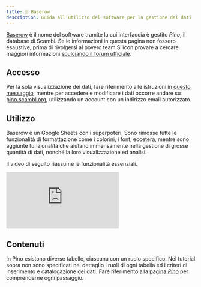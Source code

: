 ```yaml
---
title: 🗄️ Baserow
description: Guida all’utilizzo del software per la gestione dei dati
---
```

[Baserow](https://baserow.io) è il nome del software tramite la cui interfaccia è gestito _Pino_, il database di Scambi. Se le informazioni in questa pagina non fossero esaustive, prima di rivolgersi al povero team Silicon provare a cercare maggiori informazioni [spulciando il forum ufficiale](https://community.baserow.io).

## Accesso

Per la sola visualizzazione dei dati, fare riferimento alle istruzioni in [questo messaggio](https://t.me/c/1617977522/5), mentre per accedere e modificare i dati occorre andare su [pino.scambi.org](https://pino.scambi.org), utilizzando un account con un indirizzo email autorizzato.

## Utilizzo

Baserow è un Google Sheets con i superpoteri. Sono rimosse tutte le funzionalità di formattazione come i colorini, i font, eccetera, mentre sono aggiunte funzionalità che aiutano immensamente nella gestione di grosse quantità di dati, nonché la loro visualizzazione ed analisi.

Il video di seguito riassume le funzionalità essenziali.

<iframe title='Baserow Tutorial' src='https://peertube.uno/videos/embed/d13b53db-e063-4890-8320-70e020657f78?title=0&amp;warningTitle=0&amp;peertubeLink=0' allowfullscreen='' sandbox="allow-same-origin allow-scripts allow-popups" frameborder='0'></iframe>

## Contenuti

In Pino esistono diverse tabelle, ciascuna con un ruolo specifico. Nel tutorial sopra non sono specificati nel dettaglio i ruoli di ogni tabella ed i criteri di inserimento e catalogazione dei dati. Fare riferimento alla [pagina _Pino_](pino.md) per comprenderne ogni passaggio.
